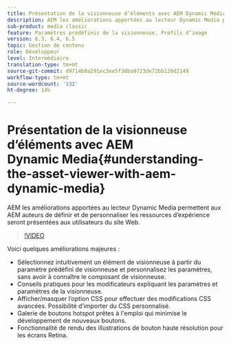 ```yaml
---
title: Présentation de la visionneuse d’éléments avec AEM Dynamic Media
description: AEM les améliorations apportées au lecteur Dynamic Media permettent aux AEM auteurs de définir et de personnaliser les ressources d’expérience seront présentées aux utilisateurs du site Web.
sub-product: media classic
feature: Paramètres prédéfinis de la visionneuse, Profils d’image
version: 6.3, 6.4, 6.5
topic: Gestion de contenu
role: Développeur
level: Intermédiaire
translation-type: tm+mt
source-git-commit: d9714b9a291ec3ee5f3dba9723de72bb120d2149
workflow-type: tm+mt
source-wordcount: '132'
ht-degree: 14%

---
```



# Présentation de la visionneuse d’éléments avec AEM Dynamic Media{#understanding-the-asset-viewer-with-aem-dynamic-media}

AEM les améliorations apportées au lecteur Dynamic Media permettent aux AEM auteurs de définir et de personnaliser les ressources d’expérience seront présentées aux utilisateurs du site Web.

>[!VIDEO](https://video.tv.adobe.com/v/17783/?quality=9&learn=on)

Voici quelques améliorations majeures :

* Sélectionnez intuitivement un élément de visionneuse à partir du paramètre prédéfini de visionneuse et personnalisez les paramètres, sans avoir à connaître le composant de visionneuse.
* Conseils pratiques pour les modificateurs expliquant les paramètres et paramètres de la visionneuse.
* Afficher/masquer l’option CSS pour effectuer des modifications CSS avancées. Possibilité d’importer du CSS personnalisé.
* Galerie de boutons hotspot prêtes à l&#39;emploi qui minimise le développement de nouveaux boutons.
* Fonctionnalité de rendu des illustrations de bouton haute résolution pour les écrans Retina.
